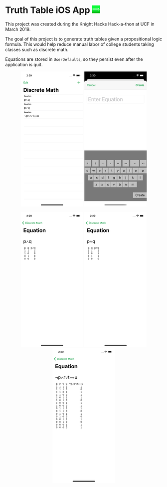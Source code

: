 # Truth Table iOS App <img src="Images/Icon.png" height="25"/>

This project was created during the Knight Hacks Hack-a-thon at UCF in March 2019.

The goal of this project is to generate truth tables given a propositional logic formula. This would help reduce manual labor of college students taking classes such as discrete math.

Equations are stored in `UserDefaults`, so they persist even after the application is quit.

<div align="center">

<img src="Images/Start%20Screen.png" width="200"/> <img src="Images/Enter%20Equation.png" width="200"/>

<img src="Images/1.png" width="200"/> <img src="Images/2.png" width="200"/> <img src="Images/3.png" width="200"/>

</div>